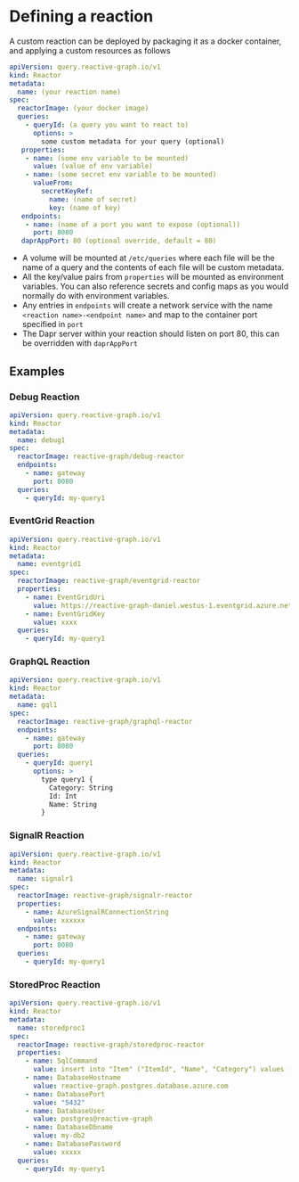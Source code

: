 # Defining a reaction

A custom reaction can be deployed by packaging it as a docker container, and applying a custom resources as follows

```yaml
apiVersion: query.reactive-graph.io/v1
kind: Reactor
metadata:
  name: (your reaction name)
spec:
  reactorImage: (your docker image)
  queries:
    - queryId: (a query you want to react to)
      options: >
        some custom metadata for your query (optional)
   properties:
    - name: (some env variable to be mounted)
      value: (value of env variable)
    - name: (some secret env variable to be mounted)
      valueFrom:
        secretKeyRef:
          name: (name of secret)
          key: (name of key)
   endpoints:
    - name: (name of a port you want to expose (optional))
      port: 8080
   daprAppPort: 80 (optional override, default = 80)
```

- A volume will be mounted at `/etc/queries` where each file will be the name of a query and the contents of each file will be custom metadata.
- All the key/value pairs from `properties` will be mounted as environment variables.  You can also reference secrets and config maps as you would normally do with environment variables.
- Any entries in `endpoints` will create a network service with the name `<reaction name>-<endpoint name>` and map to the container port specified in `port`
- The Dapr server within your reaction should listen on port 80, this can be overridden with `daprAppPort`


## Examples

### Debug Reaction

```yaml
apiVersion: query.reactive-graph.io/v1
kind: Reactor
metadata:
  name: debug1
spec:
  reactorImage: reactive-graph/debug-reactor
  endpoints:
    - name: gateway
      port: 8080
  queries:
    - queryId: my-query1
```

### EventGrid Reaction

```yaml
apiVersion: query.reactive-graph.io/v1
kind: Reactor
metadata:
  name: eventgrid1
spec:
  reactorImage: reactive-graph/eventgrid-reactor
  properties:
    - name: EventGridUri
      value: https://reactive-graph-daniel.westus-1.eventgrid.azure.net/api/events
    - name: EventGridKey
      value: xxxx
  queries:
    - queryId: my-query1
```

### GraphQL Reaction

```yaml
apiVersion: query.reactive-graph.io/v1
kind: Reactor
metadata:
  name: gql1
spec:
  reactorImage: reactive-graph/graphql-reactor
  endpoints:
    - name: gateway
      port: 8080
  queries:
    - queryId: query1
      options: >
        type query1 {
          Category: String
          Id: Int
          Name: String
        }
```

### SignalR Reaction

```yaml
apiVersion: query.reactive-graph.io/v1
kind: Reactor
metadata:
  name: signalr1
spec:
  reactorImage: reactive-graph/signalr-reactor
  properties:
    - name: AzureSignalRConnectionString
      value: xxxxxx
  endpoints:
    - name: gateway
      port: 8080
  queries:
    - queryId: my-query1
```

### StoredProc Reaction

```yaml
apiVersion: query.reactive-graph.io/v1
kind: Reactor
metadata:
  name: storedproc1
spec:
  reactorImage: reactive-graph/storedproc-reactor
  properties:
    - name: SqlCommand
      value: insert into "Item" ("ItemId", "Name", "Category") values (@Id + 1000, @Name, @Category)
    - name: DatabaseHostname
      value: reactive-graph.postgres.database.azure.com
    - name: DatabasePort
      value: "5432"
    - name: DatabaseUser
      value: postgres@reactive-graph
    - name: DatabaseDbname
      value: my-db2
    - name: DatabasePassword
      value: xxxxx
  queries:
    - queryId: my-query1
```